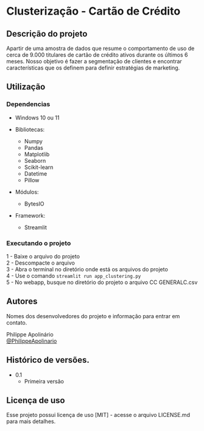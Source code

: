 # Clusterização - Cartão de Crédito

## Descrição do projeto

Apartir de uma amostra de dados que resume o comportamento de uso de cerca de 9.000 titulares de cartão de crédito ativos durante os últimos 6 meses. 
Nosso objetivo é fazer a segmentação de clientes e encontrar características que os definem para definir estratégias de marketing.

## Utilização

### Dependencias

* Windows 10 ou 11

* Bibliotecas: 
    * Numpy
    * Pandas
    * Matplotlib
    * Seaborn
    * Scikit-learn
    * Datetime
    * Pillow

* Módulos: 
    * BytesIO

* Framework: 
    * Streamlit

### Executando o projeto

1 - Baixe o arquivo do projeto  
2 - Descompacte o arquivo  
3 - Abra o terminal no diretório onde está os arquivos do projeto  
4 - Use o comando ```streamlit run app_clustering.py```  
5 - No webapp, busque no diretório do projeto o arquivo CC GENERALC.csv  

## Autores

Nomes dos desenvolvedores do projeto e informação para entrar em contato.

Philippe Apolinário  
[@PhilippeApolinario](https://www.linkedin.com/in/philipperapolinario/)

## Histórico de versões.

* 0.1
    * Primeira versão

## Licença de uso

Esse projeto possui licença de uso [MIT] - acesse o arquivo LICENSE.md para mais detalhes.

